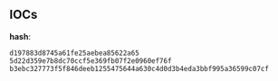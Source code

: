 
## IOCs

__hash__:

```text
d197883d8745a61fe25aebea85622a65
5d22d359e7b8dc70ccf5e369fb07f2e0960ef76f
b3ebc327773f5f846deeb1255475644a630c4d0d3b4eda3bbf995a36599c07cf
```